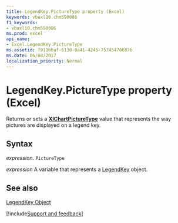 ```yaml
---
title: LegendKey.PictureType property (Excel)
keywords: vbaxl10.chm590086
f1_keywords:
- vbaxl10.chm590086
ms.prod: excel
api_name:
- Excel.LegendKey.PictureType
ms.assetid: f911bbaf-6130-0a41-4245-75745470687b
ms.date: 06/08/2017
localization_priority: Normal
---
```



# LegendKey.PictureType property (Excel)

Returns or sets a  **[XlChartPictureType](Excel.XlChartPictureType.md)** value that represents the way pictures are displayed on a legend key.


## Syntax

_expression_. `PictureType`

_expression_ A variable that represents a [LegendKey](Excel.LegendKey-graph-property.md) object.


## See also


[LegendKey Object](Excel.LegendKey(object).md)

[!include[Support and feedback](~/includes/feedback-boilerplate.md)]